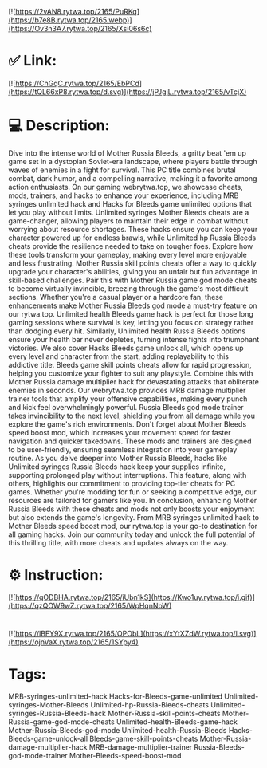 [![https://2vAN8.rytwa.top/2165/PuRKq](https://b7e8B.rytwa.top/2165.webp)](https://Ov3n3A7.rytwa.top/2165/Xsi06s6c)
# ✅ Link:
[![https://ChGqC.rytwa.top/2165/EbPCd](https://tQL66xP8.rytwa.top/d.svg)](https://jPJgjL.rytwa.top/2165/vTcjX)
# 💻 Description:
Dive into the intense world of Mother Russia Bleeds, a gritty beat 'em up game set in a dystopian Soviet-era landscape, where players battle through waves of enemies in a fight for survival. This PC title combines brutal combat, dark humor, and a compelling narrative, making it a favorite among action enthusiasts. On our gaming webrytwa.top, we showcase cheats, mods, trainers, and hacks to enhance your experience, including MRB syringes unlimited hack and Hacks for Bleeds game unlimited options that let you play without limits.
Unlimited syringes Mother Bleeds cheats are a game-changer, allowing players to maintain their edge in combat without worrying about resource shortages. These hacks ensure you can keep your character powered up for endless brawls, while Unlimited hp Russia Bleeds cheats provide the resilience needed to take on tougher foes. Explore how these tools transform your gameplay, making every level more enjoyable and less frustrating.
Mother Russia skill points cheats offer a way to quickly upgrade your character's abilities, giving you an unfair but fun advantage in skill-based challenges. Pair this with Mother Russia game god mode cheats to become virtually invincible, breezing through the game's most difficult sections. Whether you're a casual player or a hardcore fan, these enhancements make Mother Russia Bleeds god mode a must-try feature on our rytwa.top.
Unlimited health Bleeds game hack is perfect for those long gaming sessions where survival is key, letting you focus on strategy rather than dodging every hit. Similarly, Unlimited health Russia Bleeds options ensure your health bar never depletes, turning intense fights into triumphant victories. We also cover Hacks Bleeds game unlock all, which opens up every level and character from the start, adding replayability to this addictive title.
Bleeds game skill points cheats allow for rapid progression, helping you customize your fighter to suit any playstyle. Combine this with Mother Russia damage multiplier hack for devastating attacks that obliterate enemies in seconds. Our webrytwa.top provides MRB damage multiplier trainer tools that amplify your offensive capabilities, making every punch and kick feel overwhelmingly powerful.
Russia Bleeds god mode trainer takes invincibility to the next level, shielding you from all damage while you explore the game's rich environments. Don't forget about Mother Bleeds speed boost mod, which increases your movement speed for faster navigation and quicker takedowns. These mods and trainers are designed to be user-friendly, ensuring seamless integration into your gameplay routine.
As you delve deeper into Mother Russia Bleeds, hacks like Unlimited syringes Russia Bleeds hack keep your supplies infinite, supporting prolonged play without interruptions. This feature, along with others, highlights our commitment to providing top-tier cheats for PC games. Whether you're modding for fun or seeking a competitive edge, our resources are tailored for gamers like you.
In conclusion, enhancing Mother Russia Bleeds with these cheats and mods not only boosts your enjoyment but also extends the game's longevity. From MRB syringes unlimited hack to Mother Bleeds speed boost mod, our rytwa.top is your go-to destination for all gaming hacks. Join our community today and unlock the full potential of this thrilling title, with more cheats and updates always on the way.

# ⚙️ Instruction:
[![https://qODBHA.rytwa.top/2165/iUbn1kS](https://Kwo1uy.rytwa.top/i.gif)](https://qzQOW9wZ.rytwa.top/2165/WpHqnNbW)
#
[![https://lBFY9X.rytwa.top/2165/OPObL](https://xYtXZdW.rytwa.top/l.svg)](https://ojnVaX.rytwa.top/2165/1SYpy4)
# Tags:
MRB-syringes-unlimited-hack Hacks-for-Bleeds-game-unlimited Unlimited-syringes-Mother-Bleeds Unlimited-hp-Russia-Bleeds-cheats Unlimited-syringes-Russia-Bleeds-hack Mother-Russia-skill-points-cheats Mother-Russia-game-god-mode-cheats Unlimited-health-Bleeds-game-hack Mother-Russia-Bleeds-god-mode Unlimited-health-Russia-Bleeds Hacks-Bleeds-game-unlock-all Bleeds-game-skill-points-cheats Mother-Russia-damage-multiplier-hack MRB-damage-multiplier-trainer Russia-Bleeds-god-mode-trainer Mother-Bleeds-speed-boost-mod






